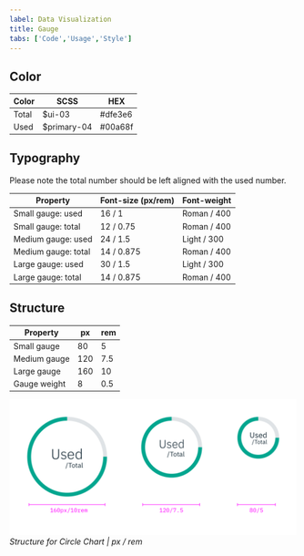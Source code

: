 ```yaml
---
label: Data Visualization
title: Gauge
tabs: ['Code','Usage','Style']
---
```


## Color

| Color            | SCSS                   | HEX                 |
|------------------|------------------------|---------------------|
| Total            | $ui-03                 | #dfe3e6             |
| Used             | $primary-04            | #00a68f             |



## Typography
Please note the total number should be left aligned with the used number.

| Property            | Font-size (px/rem)       | Font-weight  |
|---------------------|------------------|--------------|
| Small gauge: used   | 16 / 1     | Roman / 400  |
| Small gauge: total  | 12 / 0.75   | Roman / 400  |
| Medium gauge: used  | 24 / 1.5    | Light / 300  |
| Medium gauge: total | 14 / 0.875  | Roman / 400  |
| Large gauge: used   | 30 / 1.5    | Light / 300  |
| Large gauge: total  | 14 / 0.875  | Roman / 400  |


## Structure
| Property              | px  | rem |
|-----------------------|-----|-----|
| Small gauge           | 80  | 5   |
| Medium gauge          | 120 | 7.5 |
| Large gauge           | 160 | 10  |
| Gauge weight          | 8   | 0.5 |

![Structure for Circle Chart in px / rem](images/style-circle-gauge.png)
_Structure for Circle Chart | px / rem_
